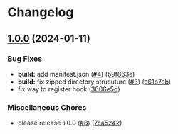 # Changelog

## [1.0.0](https://github.com/noriapi/anki-sync-after-close-add/compare/v1.0.0...v1.0.0) (2024-01-11)


### Bug Fixes

* **build:** add manifest.json ([#4](https://github.com/noriapi/anki-sync-after-close-add/issues/4)) ([b9f863e](https://github.com/noriapi/anki-sync-after-close-add/commit/b9f863e5eaf75173780af345841dbca6477e7ff2))
* **build:** fix zipped directory strucuture ([#3](https://github.com/noriapi/anki-sync-after-close-add/issues/3)) ([e61b7eb](https://github.com/noriapi/anki-sync-after-close-add/commit/e61b7ebce1a53bd26530f4b9952a4a926903d066))
* fix way to register hook ([3606e5d](https://github.com/noriapi/anki-sync-after-close-add/commit/3606e5de05c75e72b7ec1daca2a61e616c67444e))


### Miscellaneous Chores

* please release 1.0.0 ([#8](https://github.com/noriapi/anki-sync-after-close-add/issues/8)) ([7ca5242](https://github.com/noriapi/anki-sync-after-close-add/commit/7ca52426264ae8b371389025464a5a03050a00c6))
